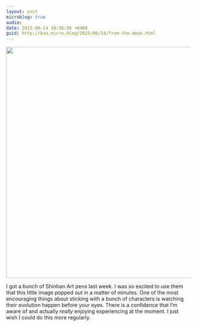 ```yaml
---
layout: post
microblog: true
audio: 
date: 2015-06-14 10:56:56 +0400
guid: http://kaa.micro.blog/2015/06/14/from-the-desk.html
---
```

<img src="http://www.kaa.bz/uploads/2018/8fc54bd705.jpg" alt="" width="840" height="630" class="alignnone size-full wp-image-139" />

I got a bunch of Shinhan Art pens last week. I was so excited to use them that this little image popped out in a matter of minutes. One of the most encouraging things about sticking with a bunch of characters is watching their evolution happen before your eyes. There is a confidence that I’m aware of and actually <em>really</em> enjoying experiencing at the moment. I just wish I could do this more regularly.
